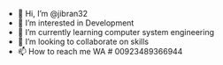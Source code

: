 - 👋 Hi, I’m @jibran32
- 👀 I’m interested in Development
- 🌱 I’m currently learning computer system engineering
- 💞️ I’m looking to collaborate on skills
- 📫 How to reach me WA # 00923489366944

<!---
jibran32/jibran32 is a ✨ special ✨ repository because its `README.md` (this file) appears on your GitHub profile.
You can click the Preview link to take a look at your changes.
--->
